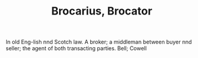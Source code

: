 ---
title: Brocarius, Brocator
letter: B
permalink: "/definitions/bld-brocarius-brocator.html"
body: In old Eng-lish nnd Scotch law. A broker; a middleman between buyer nnd seller;
  the agent of both transacting parties. Bell; Cowell
published_at: '2018-07-07'
source: Black's Law Dictionary 2nd Ed (1910)
layout: post
---